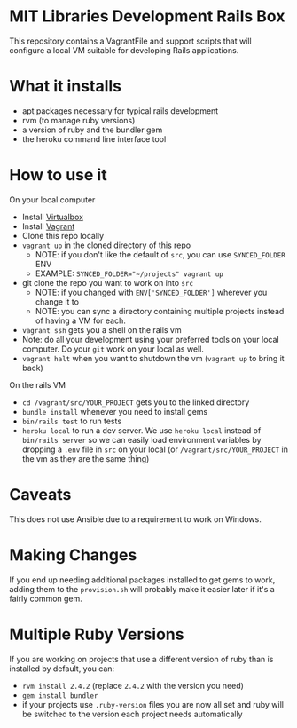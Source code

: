 MIT Libraries Development Rails Box
===
This repository contains a VagrantFile and support scripts that will configure
a local VM suitable for developing Rails applications.

What it installs
==
- apt packages necessary for typical rails development
- rvm (to manage ruby versions)
- a version of ruby and the bundler gem
- the heroku command line interface tool

How to use it
==
On your local computer
- Install [Virtualbox](https://www.virtualbox.org)
- Install [Vagrant](https://www.vagrantup.com)
- Clone this repo locally
- `vagrant up` in the cloned directory of this repo
  - NOTE: if you don't like the default of `src`, you can use `SYNCED_FOLDER` ENV
  - EXAMPLE: `SYNCED_FOLDER="~/projects" vagrant up`
- git clone the repo you want to work on into `src`
  - NOTE: if you changed with `ENV['SYNCED_FOLDER']` wherever you change it to
  - NOTE: you can sync a directory containing multiple projects instead of having a VM for each.
- `vagrant ssh` gets you a shell on the rails vm
- Note: do all your development using your preferred tools on your local
computer. Do your `git` work on your local as well.
- `vagrant halt` when you want to shutdown the vm (`vagrant up` to bring it
   back)

On the rails VM
- `cd /vagrant/src/YOUR_PROJECT` gets you to the linked directory
- `bundle install` whenever you need to install gems
- `bin/rails test` to run tests
- `heroku local` to run a dev server. We use `heroku local` instead of
`bin/rails server` so we can easily load environment variables by dropping a
`.env` file in `src` on your local (or `/vagrant/src/YOUR_PROJECT` in the vm
as they are the same thing)

Caveats
==
This does not use Ansible due to a requirement to work on Windows.

Making Changes
==
If you end up needing additional packages installed to get gems to work,
adding them to the `provision.sh` will probably make it easier later if it's a
fairly common gem.

Multiple Ruby Versions
==
If you are working on projects that use a different version of ruby than is
installed by default, you can:
- `rvm install 2.4.2` (replace `2.4.2` with the version you need)
- `gem install bundler`
- if your projects use `.ruby-version` files you are now all set and ruby will
  be switched to the version each project needs automatically
